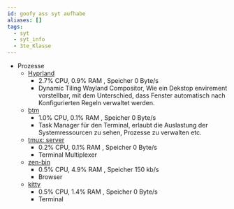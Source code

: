 ```yaml
---
id: goofy ass syt aufhabe
aliases: []
tags:
  - syt
  - syt_info
  - 3te_Klasse
---
```


- Prozesse
  - [Hyprland](https://github.com/hyprwm/Hyprland)
    - 2.7% CPU, 0.9% RAM , Speicher 0 Byte/s
    - Dynamic Tiling Wayland Compositor, Wie ein Dekstop envirement vorstellbar, mit dem Unterschied, dass Fenster automatisch nach Konfigurierten Regeln verwaltet werden.
  - [btm](https://github.com/ClementTsang/bottom)
    - 1.0% CPU, 0.1% RAM , Speicher 0 Byte/s
    - Task Manager für den Terminal, erlaubt die Auslastung der Systemressourcen zu sehen, Prozesse zu verwalten etc.
  - [tmux: server](https://github.com/tmux/tmux)
    - 0.2% CPU, 0.1% RAM , Speicher 0 Byte/s
    - Terminal Multiplexer
  - [zen-bin](https://github.com/zen-browser/desktop)
    - 0.5% CPU, 4.9% RAM , Speicher 150 kb/s
    - Browser 
  - [kitty](https://github.com/kovidgoyal/kitty)
     - 0.5% CPU, 1.4% RAM , Speicher 0 Byte/s
     - Terminal

